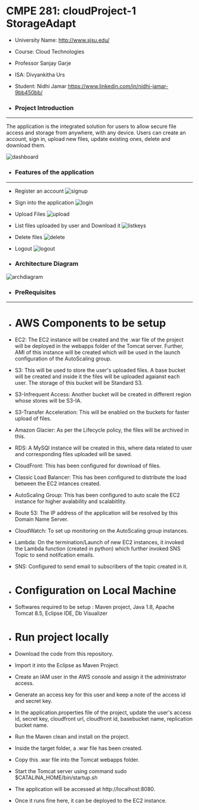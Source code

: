 # CMPE 281: cloudProject-1 StorageAdapt
*	University Name: http://www.sjsu.edu/ 
*	Course: Cloud Technologies
*	Professor Sanjay Garje 
*	ISA: Divyankitha Urs
*	Student: Nidhi Jamar https://www.linkedin.com/in/nidhi-jamar-9bb450bb/

*	### Project Introduction
-------------------------------------------------------
The application is the integrated solution for users to allow secure file access and storage from anywhere, with any       device. Users can create an account, sign in, upload new files, update existing ones, delete and download them.

![dashboard](https://user-images.githubusercontent.com/32632834/31925637-f8c49bd0-b83e-11e7-8ead-5087190a111b.png)

* ### Features of the application
-----------------------------------------
* Register an account
![signup](https://user-images.githubusercontent.com/32632834/31925817-f9177e62-b83f-11e7-8f81-8902dfa108df.png)

* Sign into the application
![login](https://user-images.githubusercontent.com/32632834/31925834-11acb2bc-b840-11e7-8e27-91072f9f635d.png)

* Upload Files
![upload](https://user-images.githubusercontent.com/32632834/31925849-23779dcc-b840-11e7-8e31-cfb49725df15.png)

* List files uploaded by user and Download it
![listkeys](https://user-images.githubusercontent.com/32632834/31925889-4e1e9378-b840-11e7-9ddd-59e8dd4e8558.png)

* Delete files
![delete](https://user-images.githubusercontent.com/32632834/31925954-af16ce16-b840-11e7-8e31-3b34e7cc0677.png)

* Logout
![logout](https://user-images.githubusercontent.com/32632834/31925863-366aecd6-b840-11e7-9f59-0cda400a7184.png)

* ### Architecture Diagram
![archdiagram](https://user-images.githubusercontent.com/32632834/31925984-d93cb386-b840-11e7-8475-480e30309895.png)


* ### PreRequisites
---------------------------------------------

* # AWS Components to be setup
* EC2: The EC2 instance will be created and the .war file of the project will be deployed in the webapps folder of the Tomcat server. Further, AMI of this instance will be created which will be used in the launch configuration of the AutoScaling group.
* S3: This will be used to store the user's uploaded files. A base bucket will be created and inside it the files will be uploaded agaianst each user. The storage of this bucket will be Standard S3.
* S3-Infrequent Access: Another bucket will be created in different region whose stores will be S3-IA.
* S3-Transfer Acceleration: This will be enabled on the buckets for faster upload of files.
* Amazon Glacier: As per the Lifecycle policy, the files will be archived in this.
* RDS: A MySQl instance will be created in this, where data related to user and corresponding files uploaded will be saved.
* CloudFront: This has been configured for download of files.
* Classic Load Balancer: This has been configured to distribute the load between the EC2 intances created.
* AutoScaling Group: This has been configured to auto scale the EC2 instance for higher avalability and scalabitlity.
* Route 53: The IP address of the application will be resolved by this Domain Name Server.
* CloudWatch: To set up monitoring on the AutoScaling group instances.
* Lambda: On the termination/Launch of new EC2 instances, it invoked the Lambda function (created in python) which further invoked SNS Topic to send notifcation emails.
* SNS: Configured to send email to subscribers of the topic created in it.

* # Configuration on Local Machine
* Softwares required to be setup : Maven project, Java 1.8, Apache Tomcat 8.5, Eclipse IDE, Db Visualizer

* # Run project locally
* Download the code from this repository.
* Import it into the Eclipse as Maven Project.
* Create an IAM user in the AWS console and assign it the administrator access.
* Generate an access key for this user and keep a note of the access id and secret key.
* In the application.properties file of the project, update the user's access id, secret key, cloudfront url, cloudfront id, basebucket name, replication bucket name.
* Run the Maven clean and install on the project.
* Inside the target folder, a .war file has been created.
* Copy this .war file into the Tomcat webapps folder.
* Start the Tomcat server using command sudo $CATALINA_HOME/bin/startup.sh
* The application will be accessed at http://localhost:8080.
* Once it runs fine here, it can be deployed to the EC2 instance.





